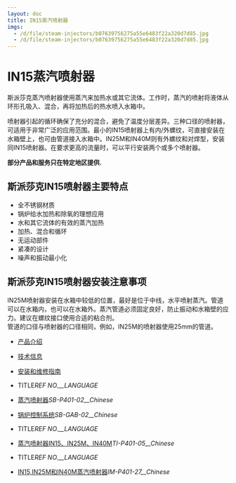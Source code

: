 ```yaml
---
layout: doc
title: IN15蒸汽喷射器
imgs:
  - /d/file/steam-injectors/b07639756275a55e6483f22a320d7d85.jpg
  - /d/file/steam-injectors/b07639756275a55e6483f22a320d7d85.jpg
---
```


# IN15蒸汽喷射器

斯派莎克蒸汽喷射器使用蒸汽来加热水或其它流体。工作时，蒸汽的喷射将液体从环形孔吸入、混合，再将加热后的热水喷入水箱中。

喷射器引起的循环确保了充分的混合，避免了温度分层差异。三种口径的喷射器，可适用于非常广泛的应用范围。最小的IN15喷射器上有内/外螺纹，可直接安装在水箱壁上，也可由管道接入水箱中。IN25M和IN40M则有外螺纹和对焊型，安装同IN15喷射器。在要求更高的流量时，可以平行安装两个或多个喷射器。

**部分产品和服务只在特定地区提供.**

## 斯派莎克IN15喷射器主要特点

- 全不锈钢材质
- 锅炉给水加热和除氧的理想应用
- 水和其它流体的有效的蒸汽加热
- 加热、混合和循环
- 无运动部件
- 紧凑的设计
- 噪声和振动最小化

## 斯派莎克IN15喷射器安装注意事项

IN25M喷射器安装在水箱中较低的位置，最好是位于中线，水平喷射蒸汽。管道可以在水箱内，也可以在水箱外。蒸汽管道必须固定良好，防止振动和水箱壁的应力。建议在螺纹接口使用合适的粘合剂。  
管道的口径与喷射器的口径相同，例如，IN25M的喷射器使用25mm的管道。

- [产品介绍](<javascript:navactive(1);>)
- [技术信息](<javascript:navactive(2);>)
- [安装和维修指南](<javascript:navactive(3);>)

- TITLE*REF NO.\_\_LANGUAGE*
- [蒸汽喷射器](/d/pdf/SB-P401-02-蒸汽喷射器.pdf)_SB-P401-02\_\_Chinese_
- [锅炉控制系统](/d/pdf/SB-GAB-02-锅炉控制系统.pdf)_SB-GAB-02\_\_Chinese_

- TITLE*REF NO.\_\_LANGUAGE*
- [蒸汽喷射器IN15、IN25M、IN40M](/d/pdf/TI-P401-05-蒸汽喷射器IN15、IN25M、IN40M.pdf)_TI-P401-05\_\_Chinese_

- TITLE*REF NO.\_\_LANGUAGE*
- [IN15,IN25M和IN40M蒸汽喷射器](/d/pdf/IM-P401-27-IN15,IN25M和IN40M蒸汽喷射器.pdf)_IM-P401-27\_\_Chinese_
